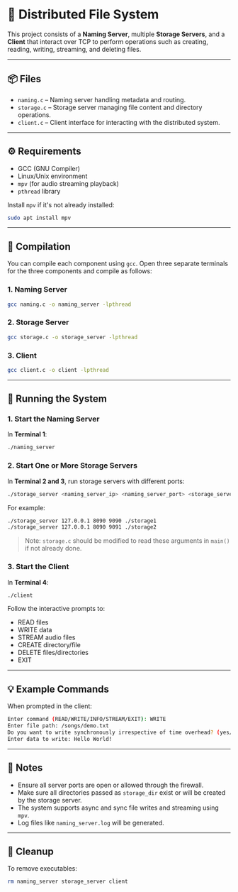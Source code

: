# 📁 Distributed File System

This project consists of a **Naming Server**, multiple **Storage Servers**, and a **Client** that interact over TCP to perform operations such as creating, reading, writing, streaming, and deleting files.

---

## 📦 Files

- `naming.c` – Naming server handling metadata and routing.
- `storage.c` – Storage server managing file content and directory operations.
- `client.c` – Client interface for interacting with the distributed system.

---

## ⚙️ Requirements

- GCC (GNU Compiler)
- Linux/Unix environment
- `mpv` (for audio streaming playback)
- `pthread` library

Install `mpv` if it's not already installed:
```bash
sudo apt install mpv
```

---

## 🔨 Compilation

You can compile each component using `gcc`. Open three separate terminals for the three components and compile as follows:

### 1. Naming Server
```bash
gcc naming.c -o naming_server -lpthread
```

### 2. Storage Server
```bash
gcc storage.c -o storage_server -lpthread
```

### 3. Client
```bash
gcc client.c -o client -lpthread
```

---

## 🚀 Running the System

### 1. Start the Naming Server
In **Terminal 1**:
```bash
./naming_server
```

### 2. Start One or More Storage Servers
In **Terminal 2 and 3**, run storage servers with different ports:
```bash
./storage_server <naming_server_ip> <naming_server_port> <storage_server_port> <storage_dir>
```

For example:
```bash
./storage_server 127.0.0.1 8090 9090 ./storage1
./storage_server 127.0.0.1 8090 9091 ./storage2
```

> Note: `storage.c` should be modified to read these arguments in `main()` if not already done.

### 3. Start the Client
In **Terminal 4**:
```bash
./client
```

Follow the interactive prompts to:
- READ files
- WRITE data
- STREAM audio files
- CREATE directory/file
- DELETE files/directories
- EXIT

---

## 💡 Example Commands

When prompted in the client:

```bash
Enter command (READ/WRITE/INFO/STREAM/EXIT): WRITE
Enter file path: /songs/demo.txt
Do you want to write synchronously irrespective of time overhead? (yes/no): no
Enter data to write: Hello World!
```

---

## 📌 Notes

- Ensure all server ports are open or allowed through the firewall.
- Make sure all directories passed as `storage_dir` exist or will be created by the storage server.
- The system supports async and sync file writes and streaming using `mpv`.
- Log files like `naming_server.log` will be generated.

---

## 🧼 Cleanup

To remove executables:
```bash
rm naming_server storage_server client
```

